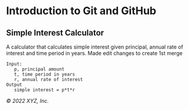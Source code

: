 # Introduction to Git and GitHub

## Simple Interest Calculator

A calculator that calculates simple interest given principal, annual rate of interest and time period in years.  Made edit changes to create 1st merge

```
Input:
   p, principal amount
   t, time period in years
   r, annual rate of interest
Output
   simple interest = p*t*r
```

_© 2022 XYZ, Inc._
